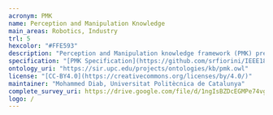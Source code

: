 ```yaml
---
acronym: PMK
name: Perception and Manipulation Knowledge
main_areas: Robotics, Industry
trl: 5
hexcolor: "#FFE593"
description: "Perception and Manipulation knowledge framework (PMK) presents a standardized ontology framework for autonomous robot perception and manipulation, which follows the IEEE standards 1872 of representing knowledge for the robotic domain. Moreover, an inference mechanism for reasoning over the knowledge is included, which enhances the planning of manipulation tasks."
specification: "[PMK Specification](https://github.com/srfiorini/IEEE1872-owl)"
ontology_uri: "https://sir.upc.edu/projects/ontologies/kb/pmk.owl"
license: "[CC-BY4.0](https://creativecommons.org/licenses/by/4.0/)"
maintainer: "Mohammed Diab, Universitat Politècnica de Catalunya"
complete_survey_uri: https://drive.google.com/file/d/1ngIsBZDcEGMPe74vgEV9pZOgiVdh-Ft4/view 
logo: /
---
```

